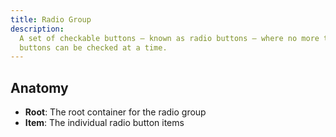 ```yaml
---
title: Radio Group
description:
  A set of checkable buttons — known as radio buttons — where no more than one of the
  buttons can be checked at a time.
---
```


## Anatomy

- **Root**: The root container for the radio group
- **Item**: The individual radio button items

